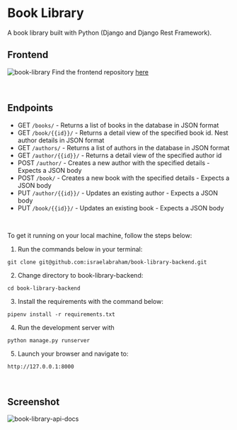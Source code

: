 # Book Library
A book library built with Python (Django and Django Rest Framework).

## Frontend
![book-library](https://user-images.githubusercontent.com/55067204/188288090-7020fb1e-dc56-4f54-833f-afeb0a36583b.png)
Find the frontend repository [here](https://github.com/israelabraham/book-library-frontend)

<br>

## Endpoints
- GET `/books/` - Returns a list of books in the database in JSON format
- GET `/book/{{id}}/` - Returns a detail view of the specified book id. Nest author
details in JSON format
- GET `/authors/` - Returns a list of authors in the database in JSON format
- GET `/author/{{id}}/` - Returns a detail view of the specified author id
- POST `/author/` - Creates a new author with the specified details - Expects a JSON
body
- POST `/book/` - Creates a new book with the specified details - Expects a JSON body
- PUT `/author/{{id}}/` - Updates an existing author - Expects a JSON body
- PUT `/book/{{id}}/` - Updates an existing book - Expects a JSON body

<br>

To get it running on your local machine, follow the steps below:

1. Run the commands below in your terminal:

```
git clone git@github.com:israelabraham/book-library-backend.git
```

2. Change directory to book-library-backend:

```
cd book-library-backend
```

3. Install the requirements with the command below:

```
pipenv install -r requirements.txt
```

4. Run the development server with

```
python manage.py runserver
```

5. Launch your browser and navigate to:

```
http://127.0.0.1:8000
```

<br>

## Screenshot

![book-library-api-docs](https://user-images.githubusercontent.com/55067204/188197501-0683b463-5879-4661-aa66-42811c96d0cf.png)

